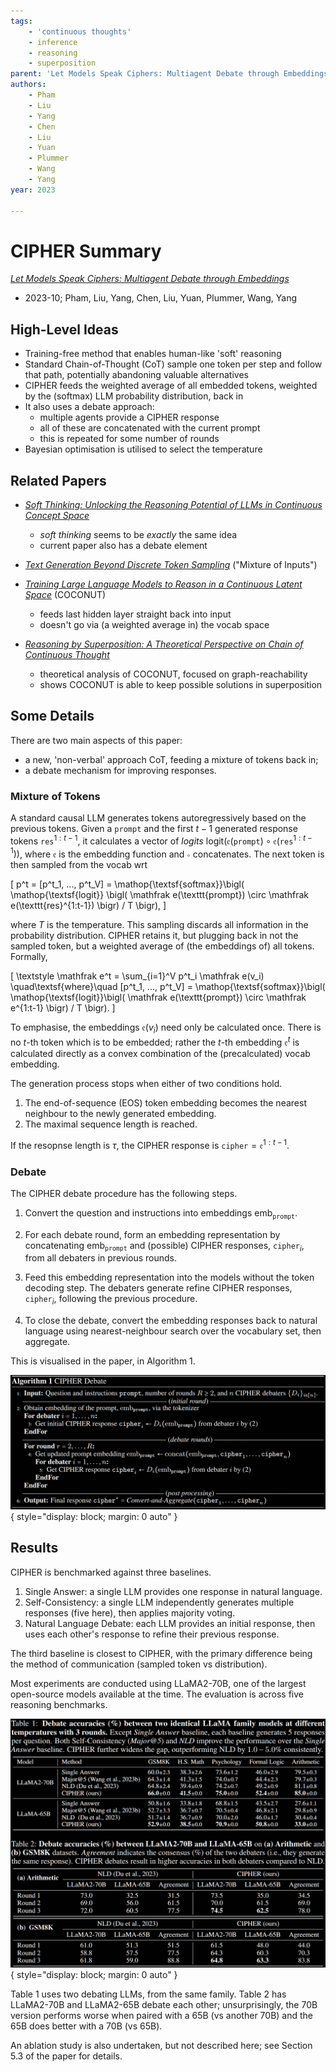 ```yaml
---
tags:
    - 'continuous thoughts'
    - inference
    - reasoning
    - superposition
parent: 'Let Models Speak Ciphers: Multiagent Debate through Embeddings'
authors:
    - Pham
    - Liu
    - Yang
    - Chen
    - Liu
    - Yuan
    - Plummer
    - Wang
    - Yang
year: 2023

---
```

# CIPHER Summary

[*Let Models Speak Ciphers: Multiagent Debate through Embeddings*](http://arxiv.org/abs/2310.06272)

-   2023-10; Pham, Liu, Yang, Chen, Liu, Yuan, Plummer, Wang, Yang

## High-Level Ideas

-   Training-free method that enables human-like 'soft' reasoning
-   Standard Chain-of-Thought (CoT) sample one token per step and follow that path, potentially abandoning valuable alternatives
-   CIPHER feeds the weighted average of all embedded tokens, weighted by the (softmax) LLM probability distribution, back in
-   It also uses a debate approach:
    -   multiple agents provide a CIPHER response
    -   all of these are concatenated with the current prompt
    -   this is repeated for some number of rounds
-   Bayesian optimisation is utilised to select the temperature

## Related Papers

-   [*Soft Thinking: Unlocking the Reasoning Potential of LLMs in Continuous Concept Space*](http://arxiv.org/abs/2505.15778)
    -   *soft thinking* seems to be *exactly* the same idea
    -   current paper also has a debate element

-   [*Text Generation Beyond Discrete Token Sampling*](https://arxiv.org/abs/2505.14827) ("Mixture of Inputs")

-   [*Training Large Language Models to Reason in a Continuous Latent Space*](https://arxiv.org/abs/2412.06769) (COCONUT)
    -   feeds last hidden layer straight back into input
    -   doesn't go via (a weighted average in) the vocab space

-   [*Reasoning by Superposition: A Theoretical Perspective on Chain of Continuous Thought*](http://arxiv.org/abs/2505.12514)
    -   theoretical analysis of COCONUT, focused on graph-reachability
    -   shows COCONUT is able to keep possible solutions in superposition


## Some Details

There are two main aspects of this paper:

-   a new, 'non-verbal' approach CoT, feeding a mixture of tokens back in;
-   a debate mechanism for improving responses.


### Mixture of Tokens

A standard causal LLM generates tokens autoregressively based on the previous tokens. Given a $\texttt{prompt}$ and the first $t-1$ generated response tokens $\texttt{res}^{1:t-1}$, it calculates a vector of *logits* $\mathop{\textsf{logit}}(\mathfrak e(\texttt{prompt}) \circ \mathfrak e(\texttt{res}^{1:t-1}))$, where $\mathfrak e$ is the embedding function and $\circ$ concatenates. The next token is then sampled from the vocab wrt

\[
    p^t
=   [p^t_1, ..., p^t_V]
=   \mathop{\textsf{softmax}}\bigl( \mathop{\textsf{logit}} \bigl( \mathfrak e(\texttt{prompt}) \circ \mathfrak e(\texttt{res}^{1:t-1}) \bigr) / T \bigr),
\]

where $T$ is the temperature. This sampling discards all information in the probability distribution. CIPHER retains it, but plugging back in not the sampled token, but a weighted average of (the embeddings of) all tokens. Formally,

\[
    \textstyle
    \mathfrak e^t
=   \sum_{i=1}^V
    p^t_i \mathfrak e(v_i)
\quad\textsf{where}\quad
    [p^t_1, ..., p^t_V]
=   \mathop{\textsf{softmax}}\bigl( \mathop{\textsf{logit}}\bigl( \mathfrak e(\texttt{prompt}) \circ \mathfrak e^{1:t-1} \bigr) / T \bigr).
\]

To emphasise, the embeddings $\mathfrak e(v_i)$ need only be calculated once. There is no $t$-th token which is to be embedded; rather the $t$-th embedding $\mathfrak e^t$ is calculated directly as a convex combination of the (precalculated) vocab embedding.

The generation process stops when either of two conditions hold.

1.  The end-of-sequence (EOS) token embedding becomes the nearest neighbour to the newly generated embedding.
2.  The maximal sequence length is reached.

If the resopnse length is $\tau$, the CIPHER response is $\texttt{cipher} = \mathfrak e^{1:t-1}$.


### Debate

The CIPHER debate procedure has the following steps.

1.  Convert the question and instructions into embeddings $\textsf{emb}_\texttt{prompt}$.

2.  For each debate round, form an embedding representation by concatenating $\textsf{emb}_\texttt{prompt}$ and (possible) CIPHER responses, $\texttt{cipher}_i$, from all debaters in previous rounds.

3.  Feed this embedding representation into the models without the token decoding step. The debaters generate refine CIPHER responses, $\texttt{cipher}_i$, following the previous procedure.

4.  To close the debate, convert the embedding responses back to natural language using nearest-neighbour search over the vocabulary set, then aggregate.

This is visualised in the paper, in Algorithm 1.

![CIPHER debate algorithm](attachments/CIPHER%20-%20Algorithm.png){ style="display: block; margin: 0 auto" }


## Results

CIPHER is benchmarked against three baselines.

1.  Single Answer: a single LLM provides one response in natural language.
2.  Self-Consistency: a single LLM independently generates multiple responses (five here), then applies majority voting.
3.  Natural Language Debate: each LLM provides an initial response, then uses each other's response to refine their previous response.

The third baseline is closest to CIPHER, with the primary difference being the method of communication (sampled token vs distribution).

Most experiments are conducted using LLaMA2-70B, one of the largest open-source models available at the time. The evaluation is across five reasoning benchmarks.

![Evaluation using same LLaMA model](attachments/CIPHER%20-%20Evaluation.png){ style="display: block; margin: 0 auto" }

Table 1 uses two debating LLMs, from the same family. Table 2 has LLaMA2-70B and LLaMA2-65B debate each other; unsurprisingly, the 70B version performs worse when paired with a 65B (vs another 70B) and the 65B does better with a 70B (vs 65B).

An ablation study is also undertaken, but not described here; see Section 5.3 of the paper for details.